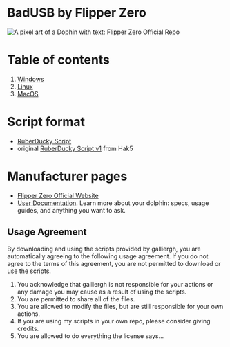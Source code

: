 # BadUSB by Flipper Zero
<picture>
    <source media="(prefers-color-scheme: dark)" srcset="github/assets/iBInjwYu_43TWVOwt4jMN_lightmode.png">
    <source media="(prefers-color-scheme: light)" srcset="github/assets/iBInjwYu_43TWVOwt4jMN_lightmode.png">
    <img
        alt="A pixel art of a Dophin with text: Flipper Zero Official Repo"
        src=".github/assets/light_theme_banner.png">
</picture>

# Table of contents
1. [Windows](https://github.com/galliergh/BadUSB/tree/main/windows)
2. [Linux](https://github.com/galliergh/BadUSB/tree/main/linux)
3. [MacOS](https://github.com/galliergh/BadUSB/tree/main/macOS)

# Script format
- [RuberDucky Script](https://github.com/galliergh/BadUSB/blob/main/BadUsbScriptFormat.md)
- original [RuberDucky Script v1](https://github.com/galliergh/BadUSB/blob/main/Duckyscript_v1.md) from Hak5

# Manufacturer pages
- [Flipper Zero Official Website](https://flipperzero.one)
- [User Documentation](https://docs.flipperzero.one). Learn more about your dolphin: specs, usage guides, and anything you want to ask.

## Usage Agreement
By downloading and using the scripts provided by galliergh, you are automatically agreeing to the following usage agreement. If you do not agree to the terms of this agreement, you are not permitted to download or use the scripts.
1. You acknowledge that galliergh is not responsible for your actions or any damage you may cause as a result of using the scripts.
2. You are permitted to share all of the files.
3. You are allowed to modify the files, but are still responsible for your own actions.
4. If you are using my scripts in your own repo, please consider giving credits.
5. You are allowed to do everything the license says...
